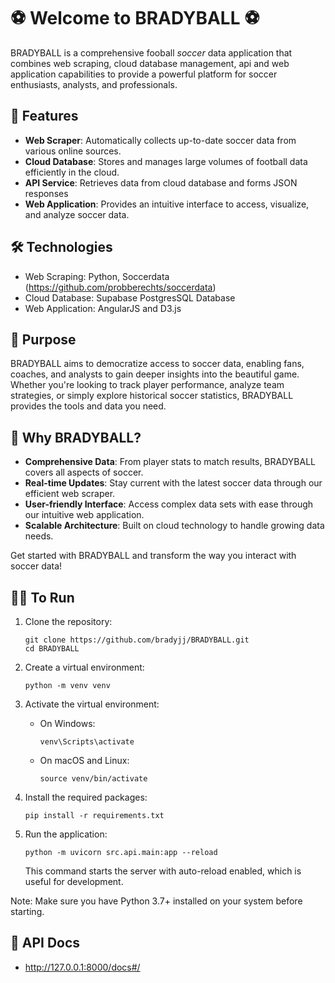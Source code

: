 # ⚽ Welcome to BRADYBALL ⚽

BRADYBALL is a comprehensive fooball *soccer* data application that combines web scraping, cloud database management, api and web application capabilities to provide a powerful platform for soccer enthusiasts, analysts, and professionals.

## 🚀 Features

- **Web Scraper**: Automatically collects up-to-date soccer data from various online sources.
- **Cloud Database**: Stores and manages large volumes of football data efficiently in the cloud.
- **API Service**: Retrieves data from cloud database and forms JSON responses
- **Web Application**: Provides an intuitive interface to access, visualize, and analyze soccer data.

## 🛠️ Technologies

- Web Scraping: Python, Soccerdata (https://github.com/probberechts/soccerdata)
- Cloud Database: Supabase PostgresSQL Database
- Web Application: AngularJS and D3.js

## 🎯 Purpose

BRADYBALL aims to democratize access to soccer data, enabling fans, coaches, and analysts to gain deeper insights into the beautiful game. Whether you're looking to track player performance, analyze team strategies, or simply explore historical soccer statistics, BRADYBALL provides the tools and data you need.

## 🌟 Why BRADYBALL?

- **Comprehensive Data**: From player stats to match results, BRADYBALL covers all aspects of soccer.
- **Real-time Updates**: Stay current with the latest soccer data through our efficient web scraper.
- **User-friendly Interface**: Access complex data sets with ease through our intuitive web application.
- **Scalable Architecture**: Built on cloud technology to handle growing data needs.

Get started with BRADYBALL and transform the way you interact with soccer data!

## 🏃‍♂️ To Run

1. Clone the repository:
   ```
   git clone https://github.com/bradyjj/BRADYBALL.git
   cd BRADYBALL
   ```

2. Create a virtual environment:
   ```
   python -m venv venv
   ```

3. Activate the virtual environment:
   - On Windows:
     ```
     venv\Scripts\activate
     ```
   - On macOS and Linux:
     ```
     source venv/bin/activate
     ```

4. Install the required packages:
   ```
   pip install -r requirements.txt
   ```

5. Run the application:
   ```
   python -m uvicorn src.api.main:app --reload
   ```

   This command starts the server with auto-reload enabled, which is useful for development.

Note: Make sure you have Python 3.7+ installed on your system before starting.

## 📃 API Docs

- http://127.0.0.1:8000/docs#/
